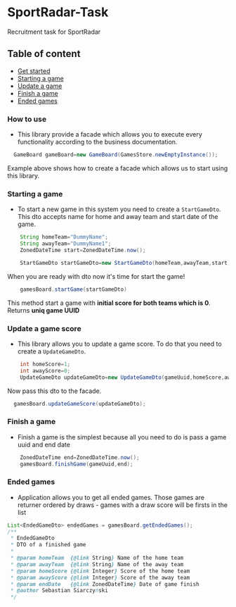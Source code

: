 # SportRadar-Task

Recruitment task for SportRadar

## Table of content

* [Get started](#how-to-use)
* [Starting a game](#starting-a-game)
* [Update a game](#update-game-score)
* [Finish a game](#finish-a-game)
* [Ended games](#ended-games)

### How to use

* This library provide a facade which allows you to execute every functionality according to the
  business documentation.

```java 
  GameBoard gameBoard=new GameBoard(GamesStore.newEmptyInstance());
```

Example above shows how to create a facade which allows us to start using this library.

### Starting a game

* To start a new game in this system you need to create a ``StartGameDto``. This dto accepts
  name for home and away team and start date of the game.

```java
    String homeTeam="DummyName";
    String awayTeam="DummyName1";
    ZonedDateTime start=ZonedDateTime.now();

    StartGameDto startGameDto=new StartGameDto(homeTeam,awayTeam,start);
```

When you are ready with dto now it's time for start the game!

```java
    gamesBoard.startGame(startGameDto)
```

This method start a game with <b>initial score for both teams which is 0</b>. Returns <b>uniq
game UUID</b>

### Update a game score

* This library allows you to update a game score. To do that you need to create a
  ```UpdateGameDto```.

```java
    int homeScore=1;
    int awayScore=0;
    UpdateGameDto updateGameDto=new UpdateGameDto(gameUuid,homeScore,awayScore);
```

Now pass this dto to the facade.

```java
  gamesBoard.updateGameScore(updateGameDto);
```

### Finish a game

* Finish a game is the simplest because all you need to do is pass a game uuid and end date

```java
    ZonedDateTime end=ZonedDateTime.now();
    gamesBoard.finishGame(gameUuid,end);
```

### Ended games

* Application allows you to get all ended games. Those games are returner ordered by draws -
  games with a draw score will be firsts in the list
```java
List<EndedGameDto> endedGames = gamesBoard.getEndedGames();
/**
 * EndedGameDto
 * DTO of a finished game
 *
 * @param homeTeam  {@link String} Name of the home team
 * @param awayTeam  {@link String} Name of the away team
 * @param homeScore {@link Integer} Score of the home team
 * @param awayScore {@link Integer} Score of the away team
 * @param endDate   {@link ZonedDateTime} Date of game finish
 * @author Sebastian Siarczyński
 */
```
